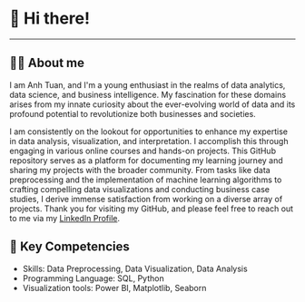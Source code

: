 # 👋 Hi there!
<hr>

## 👨‍💻 About me

I am Anh Tuan, and I'm a young enthusiast in the realms of data analytics, data science, and business intelligence. My fascination for these domains arises from my innate curiosity about the ever-evolving world of data and its profound potential to revolutionize both businesses and societies.

I am consistently on the lookout for opportunities to enhance my expertise in data analysis, visualization, and interpretation. I accomplish this through engaging in various online courses and hands-on projects. This GitHub repository serves as a platform for documenting my learning journey and sharing my projects with the broader community. From tasks like data preprocessing and the implementation of machine learning algorithms to crafting compelling data visualizations and conducting business case studies, I derive immense satisfaction from working on a diverse array of projects.
Thank you for visiting my GitHub, and please feel free to reach out to me via my [LinkedIn Profile](https://www.linkedin.com/in/maianhtuan0811/).

## 📌 Key Competencies

- Skills: Data Preprocessing, Data Visualization, Data Analysis
- Programming Language: SQL, Python
- Visualization tools: Power BI, Matplotlib, Seaborn
